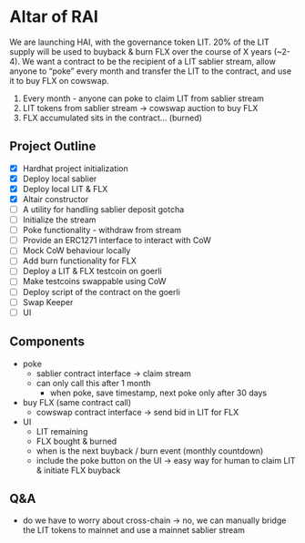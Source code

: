 # Altar of RAI

We are launching HAI, with the governance token LIT. 20% of the LIT supply will be used to buyback & burn FLX over the course of X years (~2-4). We want a contract to be the recipient of a LIT sablier stream, allow anyone to “poke” every month and transfer the LIT to the contract, and use it to buy FLX on cowswap.

1.  Every month - anyone can poke to claim LIT from sablier stream
2.  LIT tokens from sablier stream → cowswap auction to buy FLX
3.  FLX accumulated sits in the contract… (burned)

## Project Outline

- [x] Hardhat project initialization
- [x] Deploy local sablier
- [x] Deploy local LIT & FLX
- [x] Altair constructor
- [ ] A utility for handling sablier deposit gotcha
- [ ] Initialize the stream
- [ ] Poke functionality - withdraw from stream
- [ ] Provide an ERC1271 interface to interact with CoW
- [ ] Mock CoW behaviour locally
- [ ] Add burn functionality for FLX
- [ ] Deploy a LIT & FLX testcoin on goerli
- [ ] Make testcoins swappable using CoW
- [ ] Deploy script of the contract on the goerli
- [ ] Swap Keeper
- [ ] UI

## Components

- poke
  - sablier contract interface → claim stream
  - can only call this after 1 month
    - when poke, save timestamp, next poke only after 30 days
- buy FLX (same contract call)
  - cowswap contract interface → send bid in LIT for FLX
- UI
  - LIT remaining
  - FLX bought & burned
  - when is the next buyback / burn event (monthly countdown)
  - include the poke button on the UI → easy way for human to claim LIT & initiate FLX buyback

## Q&A

- do we have to worry about cross-chain → no, we can manually bridge the LIT tokens to mainnet and use a mainnet sablier stream
